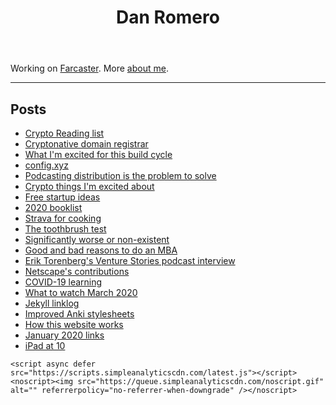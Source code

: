 <!DOCTYPE html>
<html lang="en"><head>
<meta http-equiv="X-UA-Compatible" content="IE=edge">
<meta charset="UTF-8">
<meta name="viewport" content="width=device-width, initial-scale=1">


<title>Dan Romero</title>
<link rel="canonical" href="https://danromero.org">

  
<!-- Open Graph -->
<meta name="twitter:site" content="@danromero" />
<meta name="twitter:creator" content="@dwr" />
<meta property="og:site_name" content="Dan Romero" />
<meta property="og:locale" content="en_US" />


<meta name="twitter:title" content="Dan Romero" />    
<meta name="twitter:description" content="Personal website of Dan Romero">
<meta property="og:title" content="Dan Romero" />
<meta property="og:description" content="Personal website of Dan Romero" />
<meta property="og:url" content="https://danromero.org" />
<meta property="og:type" content="article" />    


<meta name="twitter:card" content="summary">
<meta name="twitter:image" content="http://danromero.org/assets/192.png" />
<meta name="twitter:image:src" content="http://danromero.org/assets/192.png" />
<meta name="og:image" content="http://danromero.org/assets/192.png" />

<!-- end of Open Graph--> 

<link rel="stylesheet" href="/style.css">
<link rel="alternate" type="application/rss+xml" title="Dan Romero" href="https://danromero.org/feed.xml" />
<link rel="icon" href="/assets/32.png" sizes="32x32">
<link rel="icon" href="/assets/192.png" sizes="192x192">
<link rel="apple-touch-icon" href="/assets/apple-touch-icon.png" sizes="180x180">

</head>
<body>
    <header>
  <h1>Dan Romero</h1>
</header>

<main>

<p>Working on <a href="https://farcaster.xyz">Farcaster</a>. More <a href="/about">about me</a>.</p>
  
<hr /><h2>Posts</h2>
    <ul class="more-space">
      <li><a class="post-link" href="https://danromero.org/crypto-reading/">Crypto Reading list</a></li><li><a class="post-link" href="/crypto-native-domain-registrar.html">Cryptonative domain registrar</a></li><li><a class="post-link" href="/excited-for-this-build-cycle.html">What I&#39;m excited for this build cycle</a></li><li><a class="post-link" href="/config-xyz.html">config.xyz</a></li><li><a class="post-link" href="/podcast-distribution-problem.html">Podcasting distribution is the problem to solve</a></li><li><a class="post-link" href="/excited-about-crypto-feb-22.html">Crypto things I&#39;m excited about</a></li><li><a class="post-link" href="/free-startup-ideas.html">Free startup ideas</a></li><li><a class="post-link" href="/2020-booklist.html">2020 booklist</a></li><li><a class="post-link" href="/strava-for-cooking.html">Strava for cooking</a></li><li><a class="post-link" href="/the-toothbrush-test.html">The toothbrush test</a></li><li><a class="post-link" href="/significantly-worse-or-non-existent.html">Significantly worse or non-existent</a></li><li><a class="post-link" href="/mba-reasons.html">Good and bad reasons to do an MBA</a></li><li><a class="post-link" href="/venture-stories-podcast-interview.html">Erik Torenberg&#39;s Venture Stories podcast interview</a></li><li><a class="post-link" href="/netscape-contributions.html">Netscape&#39;s contributions</a></li><li><a class="post-link" href="/covid-19-learning.html">COVID-19 learning</a></li><li><a class="post-link" href="/what-to-watch-via-twitter.html">What to watch March 2020</a></li><li><a class="post-link" href="/jekyll-linklog.html">Jekyll linklog</a></li><li><a class="post-link" href="/improved-anki.html">Improved Anki stylesheets</a></li><li><a class="post-link" href="/how-this-website-works.html">How this website works</a></li><li><a class="post-link" href="/january-2020-links.html">January 2020 links</a></li><li><a class="post-link" href="/ipad-10-year.html">iPad at 10</a></li></ul></main>

    <script async defer src="https://scripts.simpleanalyticscdn.com/latest.js"></script>
    <noscript><img src="https://queue.simpleanalyticscdn.com/noscript.gif" alt="" referrerpolicy="no-referrer-when-downgrade" /></noscript>
  </body>
</html>
